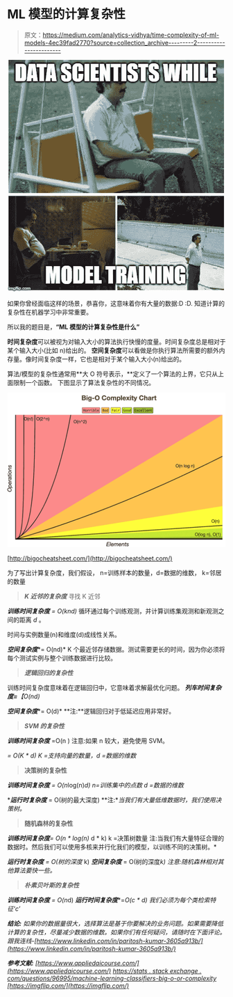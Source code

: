 # ML 模型的计算复杂性

> 原文：<https://medium.com/analytics-vidhya/time-complexity-of-ml-models-4ec39fad2770?source=collection_archive---------2----------------------->

![](img/d54a25f0348872b2dfbd6f14dc92a822.png)

如果你曾经面临这样的场景，恭喜你，这意味着你有大量的数据:D :D.
知道计算的复杂性在机器学习中非常重要。

所以我的题目是，**“ML 模型的计算复杂性是什么”**

**时间复杂度**可以被视为对输入大小的算法执行快慢的度量。时间复杂度总是相对于某个输入大小(比如 n)给出的。
**空间复杂度**可以看做是你执行算法所需要的额外内存量。像时间复杂度一样，它也是相对于某个输入大小(n)给出的。

算法/模型的复杂性通常用**大 O 符号表示，**定义了一个算法的上界，它只从上面限制一个函数。
下图显示了算法复杂性的不同情况。

![](img/7e83f8be150b4c7a66e25879259fbbbd.png)

[http://bigocheatsheet.com/](http://bigocheatsheet.com/)

为了写出计算复杂度，我们假设，
n=训练样本的数量，d=数据的维数，
k=邻居的数量

> ***K 近邻的复杂度*** 寻找 K 近邻

***训练时间复杂度*** *= O(knd)*
循环通过每个训练观测，并计算训练集观测和新观测之间的距离 *d* 。

时间与实例数量(n)和维度(d)成线性关系。

***空间复杂度****= O(nd)*
K 个最近邻存储数据。测试需要更长的时间，因为你必须将每个测试实例与整个训练数据进行比较。

> ***逻辑回归的复杂性***

训练时间复杂度意味着在逻辑回归中，它意味着求解最优化问题。
***列车时间复杂度=****【O(nd)*

***空间复杂度****= O(d)*
**注:**逻辑回归对于低延迟应用非常好。

> ***SVM 的复杂性***

***训练时间复杂度*** =O(n )
注意:如果 n 较大，避免使用 SVM。

*= O(K * d)
K =支持向量的数量，d =数据的维数*

> ****决策树的复杂性****

****训练时间复杂度*** = O(n*log(n)*d)
n=训练集中的点数
d =数据的维数*

****运行时复杂度*** = O(树的最大深度)
**注:**当我们有大量低维数据时，我们使用决策树。*

> ****随机森林的复杂性****

****训练时间复杂度***= O(n * log(n)* d * k)
k =决策树数量
注:当我们有大量特征合理的数据时。然后我们可以使用多核来并行化我们的模型，以训练不同的决策树。*

****运行时复杂度*** = O(树的深度* k)
***空间复杂度*** = O(树的深度*k)
注意:随机森林相对其他算法要快一些。*

> ***朴素贝叶斯的复杂性***

****训练时间复杂度*** = O(n*d)
***运行时间复杂度****=*O(c * d) *我们必须为每个类检索特征‘c’**

***结论:** 如果你的数据量很大，选择算法是基于你要解决的业务问题。如果需要降低计算的复杂性，尽量减少数据的维数。如果你们有任何疑问，请随时在下面评论。
跟我连线-[https://www.linkedin.com/in/paritosh-kumar-3605a913b/](https://www.linkedin.com/in/paritosh-kumar-3605a913b/)*

***参考文献:** [https://www.appliedaicourse.com/](https://www.appliedaicourse.com/)
[https://stats . stack exchange . com/questions/96995/machine-learning-classifiers-big-o-or-complexity](https://stats.stackexchange.com/questions/96995/machine-learning-classifiers-big-o-or-complexity)
[https://imgflip.com/](https://imgflip.com/)*